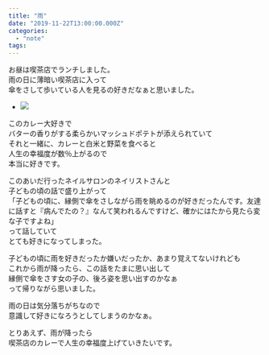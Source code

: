 ```yaml
---
title: "雨"
date: "2019-11-22T13:00:00.000Z"
categories: 
  - "note"
tags: 
---
```


お昼は喫茶店でランチしました。  
雨の日に薄暗い喫茶店に入って  
傘をさして歩いている人を見るの好きだなぁと思いました。

- ![](http://wp.suwa3.me/wp-content/uploads/2019/11/2019-11-22-13-31-22-6568463560094542638321.jpg?w=1024)
    

このカレー大好きで  
バターの香りがする柔らかいマッシュドポテトが添えられていて  
それと一緒に、カレーと白米と野菜を食べると  
人生の幸福度が数％上がるので  
本当に好きです。

このあいだ行ったネイルサロンのネイリストさんと  
子どもの頃の話で盛り上がって  
「子どもの頃に、縁側で傘をさしながら雨を眺めるのが好きだったんです。友達に話すと『病んでたの？』なんて笑われるんですけど、確かにはたから見たら変な子ですよね」  
って話していて  
とても好きになってしまった。

子どもの頃に雨を好きだったか嫌いだったか、あまり覚えてないけれども  
これから雨が降ったら、この話をたまに思い出して  
縁側で傘をさす女の子の、後ろ姿を思い出すのかなぁ  
って帰りながら思いました。

雨の日は気分落ちがちなので  
意識して好きになろうとしてしまうのかなぁ。

とりあえず、雨が降ったら  
喫茶店のカレーで人生の幸福度上げていきたいです。
